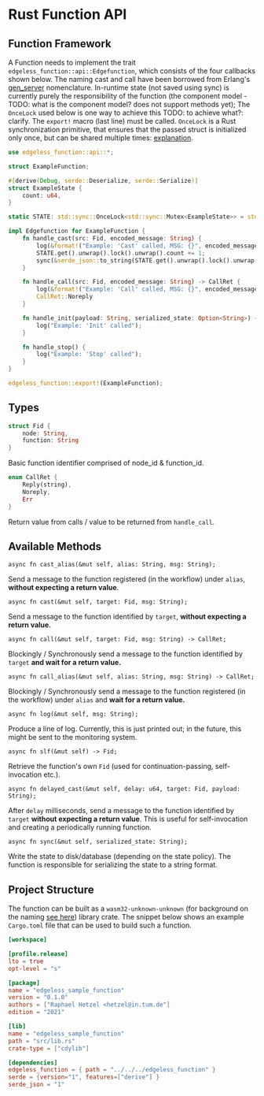 # Rust Function API

## Function Framework

A Function needs to implement the trait `edgeless_function::api::Edgefunction`, which consists of the four callbacks shown below. The naming cast and call have been borrowed from Erlang's [gen_server](https://www.erlang.org/doc/man/gen_server.html) nomenclature.
In-runtime state (not saved using sync) is currently purely the responsibility of the function (the component model - TODO: what is the component model? does not support methods yet);
The `OnceLock` used below is one way to achieve this TODO: to achieve what?: clarify. The `export!` macro (last line) must be called. `OnceLock` is a Rust synchronization primitive, that ensures that the passed struct is initialized only once, but can be shared multiple times: [explanation](https://www.dotnetperls.com/oncelock-rust).

```rust
use edgeless_function::api::*;

struct ExampleFunction;

#[derive(Debug, serde::Deserialize, serde::Serialize)]
struct ExampleState {
    count: u64,
}

static STATE: std::sync::OnceLock<std::sync::Mutex<ExampleState>> = std::sync::OnceLock::new();

impl Edgefunction for ExampleFunction {
    fn handle_cast(src: Fid, encoded_message: String) {
        log(&format!("Example: 'Cast' called, MSG: {}", encoded_message));
        STATE.get().unwrap().lock().unwrap().count += 1;
        sync(&serde_json::to_string(STATE.get().unwrap().lock().unwrap().deref()).unwrap());
    }

    fn handle_call(src: Fid, encoded_message: String) -> CallRet {
        log(&format!("Example: 'Call' called, MSG: {}", encoded_message));
        CallRet::Noreply
    }

    fn handle_init(payload: String, serialized_state: Option<String>) {
        log("Example: 'Init' called");
    }

    fn handle_stop() {
        log("Example: 'Stop' called");
    }
}

edgeless_function::export!(ExampleFunction);
```

## Types

```rust
struct Fid {
    node: String,
    function: String
}
```

Basic function identifier comprised of node_id & function_id. 

```rust
enum CallRet {
    Reply(string),
    Noreply,
    Err
}
```

Return value from calls / value to be returned from `handle_call`.

## Available Methods

`async fn cast_alias(&mut self, alias: String, msg: String);`

Send a message to the function registered (in the workflow) under `alias`, **without expecting a return value**.

`async fn cast(&mut self, target: Fid, msg: String);`

Send a message to the function identified by `target`, **without expecting a return value.**

`async fn call(&mut self, target: Fid, msg: String) -> CallRet;`

Blockingly / Synchronously send a message to the function identified by `target` **and wait for a return value.**

`async fn call_alias(&mut self, alias: String, msg: String) -> CallRet;`

Blockingly / Synchronously send a message to the function registered (in the workflow) under `alias` and **wait for a return value.**

`async fn log(&mut self, msg: String);`

Produce a line of log.
Currently, this is just printed out; in the future, this might be sent to the monitoring system.

`async fn slf(&mut self) -> Fid;`

Retrieve the function's own `Fid` (used for continuation-passing, self-invocation etc.).

`async fn delayed_cast(&mut self, delay: u64, target: Fid, payload: String);`

After `delay` milliseconds, send a message to the function identified by `target` **without expecting a return value**.
This is useful for self-invocation and creating a periodically running function.

`async fn sync(&mut self, serialized_state: String);`

Write the state to disk/database (depending on the state policy).
The function is responsible for serializing the state to a string format.

## Project Structure

The function can be built as a `wasm32-unknown-unknown` (for background on the naming [see here](https://github.com/rustwasm/wasm-bindgen/issues/979)) library crate. The snippet below shows an example `Cargo.toml` file that can be used to build such a function.

```toml
[workspace]

[profile.release]
lto = true
opt-level = "s"

[package]
name = "edgeless_sample_function"
version = "0.1.0"
authors = ["Raphael Hetzel <hetzel@in.tum.de"]
edition = "2021"

[lib]
name = "edgeless_sample_function"
path = "src/lib.rs"
crate-type = ["cdylib"]

[dependencies]
edgeless_function = { path = "../../../edgeless_function" }
serde = {version="1", features=["derive"] }
serde_json = "1"
```

